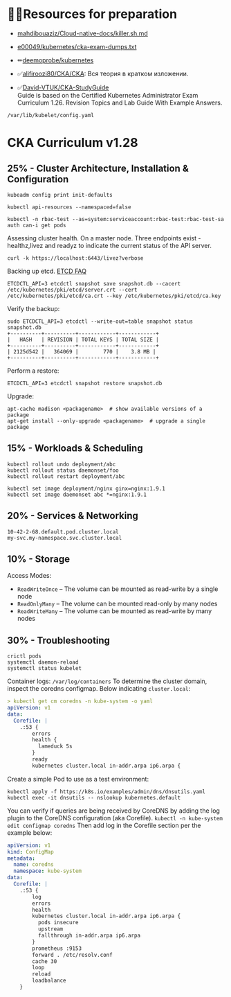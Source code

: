 💁‍♂️Resources for preparation
===========================
* [mahdibouaziz/Cloud-native-docs/killer.sh.md](https://github.com/mahdibouaziz/Cloud-native-docs/blob/2e5c4b2c6e4bbeb66511924e8b6634edd4aa2eb0/kubernetes/killer.sh.md)
* [e00049/kubernetes/cka-exam-dumps.txt](https://github.com/e00049/kubernetes/blob/16df5415d2bd6faa3a78e11233a95f905707369a/cka-exam-dumps.txt#L)
* ✏[deemoprobe/kubernetes](https://github.com/deemoprobe/kubernetes/blob/main/Kubernetes%E9%85%8D%E7%BD%AE%E6%A1%88%E4%BE%8B.md)

* ✅[alifiroozi80/CKA/CKA](https://github.com/alifiroozi80/CKA/blob/main/CKA/README.md): Вся теория в кратком изложении.
* ✅[David-VTUK/CKA-StudyGuide](https://github.com/David-VTUK/CKA-StudyGuide)  
  Guide is based on the Certified Kubernetes Administrator Exam Curriculum 1.26. Revision Topics and Lab Guide With Example Answers.

```shell
/var/lib/kubelet/config.yaml
```

CKA Curriculum v1.28
====================
## 25% - Cluster Architecture, Installation & Configuration 
```shell
kubeadm config print init-defaults
```
```shell
kubectl api-resources --namespaced=false
```
```shell
kubectl -n rbac-test --as=system:serviceaccount:rbac-test:rbac-test-sa auth can-i get pods
```
Assessing cluster health. Оn a master node. Three endpoints exist - healthz,livez and readyz to indicate the current status of the API server.
```shell
curl -k https://localhost:6443/livez?verbose
```
Backing up etcd. [ETCD FAQ](https://github.com/kodekloudhub/community-faq/blob/main/docs/etcd-faq.md)
```shell
ETCDCTL_API=3 etcdctl snapshot save snapshot.db --cacert /etc/kubernetes/pki/etcd/server.crt --cert /etc/kubernetes/pki/etcd/ca.crt --key /etc/kubernetes/pki/etcd/ca.key
```
Verify the backup:
```shell
sudo ETCDCTL_API=3 etcdctl --write-out=table snapshot status snapshot.db
+----------+----------+------------+------------+
|   HASH   | REVISION | TOTAL KEYS | TOTAL SIZE |
+----------+----------+------------+------------+
| 2125d542 |   364069 |        770 |  	3.8 MB |
+----------+----------+------------+------------+
```
Perform a restore:
```shell
ETCDCTL_API=3 etcdctl snapshot restore snapshot.db
```
Upgrade:
```shell
apt-cache madison <packagename>  # show available versions of a package
apt-get install --only-upgrade <packagename>  # upgrade a single package
```
## 15% - Workloads & Scheduling
```shell
kubectl rollout undo deployment/abc
kubectl rollout status daemonset/foo
kubectl rollout restart deployment/abc
```
```shell
kubectl set image deployment/nginx ginx=nginx:1.9.1
kubectl set image daemonset abc *=nginx:1.9.1
```
## 20% - Services & Networking
```shell
10-42-2-68.default.pod.cluster.local
my-svc.my-namespace.svc.cluster.local
```
## 10% - Storage
Access Modes:
*  `ReadWriteOnce` – The volume can be mounted as read-write by a single node
*  `ReadOnlyMany` – The volume can be mounted read-only by many nodes
*  `ReadWriteMany` – The volume can be mounted as read-write by many nodes
## 30% - Troubleshooting
```shell
crictl pods
systemctl daemon-reload
systemctl status kubelet
```
Container logs: `/var/log/containers`
To determine the cluster domain, inspect the coredns configmap. Below indicating `cluster.local`:
```yaml
> kubectl get cm coredns -n kube-system -o yaml
apiVersion: v1
data:
  Corefile: |
    .:53 {
        errors
        health {
          lameduck 5s
        }
        ready
        kubernetes cluster.local in-addr.arpa ip6.arpa {
```
Create a simple Pod to use as a test environment:
```shell
kubectl apply -f https://k8s.io/examples/admin/dns/dnsutils.yaml
kubectl exec -it dnsutils -- nslookup kubernetes.default
```
You can verify if queries are being received by CoreDNS by adding the log plugin to the CoreDNS configuration (aka Corefile).
`kubectl -n kube-system edit configmap coredns`
Then add log in the Corefile section per the example below:
```yaml
apiVersion: v1
kind: ConfigMap
metadata:
  name: coredns
  namespace: kube-system
data:
  Corefile: |
    .:53 {
        log
        errors
        health
        kubernetes cluster.local in-addr.arpa ip6.arpa {
          pods insecure
          upstream
          fallthrough in-addr.arpa ip6.arpa
        }
        prometheus :9153
        forward . /etc/resolv.conf
        cache 30
        loop
        reload
        loadbalance
    }    
```
